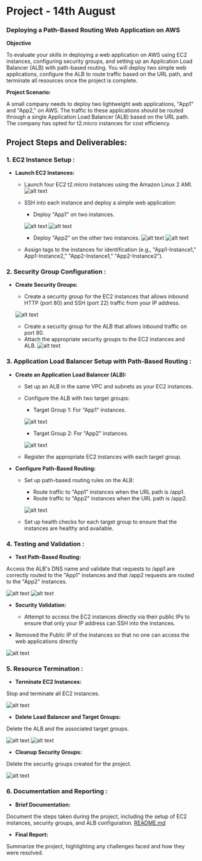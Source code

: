 Project - 14th August
======

### Deploying a Path-Based Routing Web Application on AWS

**Objective**

To evaluate your skills in deploying a web application on AWS using EC2 instances, configuring security groups, and setting up an Application Load Balancer (ALB) with path-based routing. You will deploy two simple web applications, configure the ALB to route traffic based on the URL path, and terminate all resources once the project is complete.

**Project Scenario:**

A small company needs to deploy two lightweight web applications, "App1" and "App2," on AWS. The traffic to these applications should be routed through a single Application Load Balancer (ALB) based on the URL path. The company has opted for t2.micro instances for cost efficiency.

## Project Steps and Deliverables:

### 1. EC2 Instance Setup :
- **Launch EC2 Instances:**

    - Launch four EC2 t2.micro instances using the Amazon Linux 2 AMI.
    ![alt text](img/image2.png)
    - SSH into each instance and deploy a simple web application:
        - Deploy "App1" on two instances.

        ![alt text](img/image3.png)
        ![alt text](img/image4.png)

        - Deploy "App2" on the other two instances.
        ![alt text](img/image6.png)
        ![alt text](img/image5.png)

    - Assign tags to the instances for identification (e.g., "App1-Instance1," App1-Instance2," "App2-Instance1," "App2-Instance2").

### 2. Security Group Configuration :
- **Create Security Groups:**

    - Create a security group for the EC2 instances that allows inbound HTTP (port 80) and SSH (port 22) traffic from your IP address.

    ![alt text](img/image1.png)

    - Create a security group for the ALB that allows inbound traffic on port 80.
    - Attach the appropriate security groups to the EC2 instances and ALB.
    ![alt text](img/image7.png)

### 3. Application Load Balancer Setup with Path-Based Routing :

- **Create an Application Load Balancer (ALB):**
    - Set up an ALB in the same VPC and subnets as your EC2 instances.
    - Configure the ALB with two target groups:
        - Target Group 1: For "App1" instances.

        ![alt text](img/image8.png)
        
        - Target Group 2: For "App2" instances.

        ![alt text](img/image9.png)
    
    - Register the appropriate EC2 instances with each target group.

- **Configure Path-Based Routing:**
    - Set up path-based routing rules on the ALB:
        - Route traffic to "App1" instances when the URL path is /app1.
        - Route traffic to "App2" instances when the URL path is /app2.

        ![alt text](img/image12.png)
        
    - Set up health checks for each target group to ensure that the instances are healthy and available.
### 4. Testing and Validation :
- **Test Path-Based Routing:**

Access the ALB's DNS name and validate that requests to /app1 are correctly routed to the "App1" instances and that /app2 requests are routed to the "App2" instances.

![alt text](img/image11.png)
![alt text](img/image10.png)

- **Security Validation:**

    - Attempt to access the EC2 instances directly via their public IPs to ensure that only your IP address can SSH into the instances.

- Removed the Public IP of the instances so that no one can access the web applications directly

![alt text](img/image13.png)

### 5. Resource Termination :
- **Terminate EC2 Instances:**

Stop and terminate all EC2 instances.

![alt text](img/image14.png)

- **Delete Load Balancer and Target Groups:**

Delete the ALB and the associated target groups.

![alt text](img/image15.png)
![alt text](img/image16.png)

- **Cleanup Security Groups:**

Delete the security groups created for the project.

![alt text](img/image17.png)

### 6. Documentation and Reporting :
- **Brief Documentation:**

Document the steps taken during the project, including the setup of EC2 instances, security groups, and ALB configuration.
[README.md](README.md)

- **Final Report:**

Summarize the project, highlighting any challenges faced and how they were resolved.
